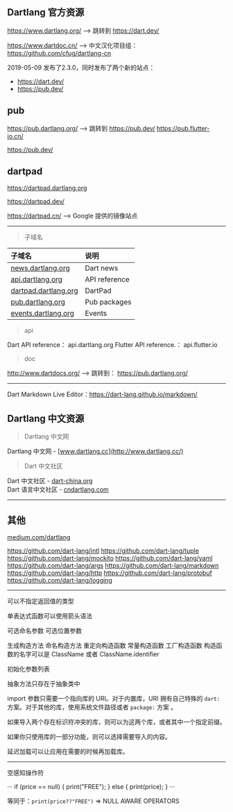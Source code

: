 ## Dartlang 官方资源

https://www.dartlang.org/ --> 跳转到 https://dart.dev/

https://www.dartdoc.cn/ --> 中文汉化项目组：https://github.com/cfug/dartlang-cn

2019-05-09 发布了2.3.0，同时发布了两个新的站点：
* https://dart.dev/
* https://pub.dev/

## pub

https://pub.dartlang.org/ --> 跳转到 https://pub.dev/
https://pub.flutter-io.cn/

https://pub.dev/

## dartpad

https://dartpad.dartlang.org

https://dartpad.dev/

https://dartpad.cn/ --> Google 提供的镜像站点

---

> 子域名

|   子域名  |    说明   |
| :-------- | :------  |
| [news.dartlang.org](https://news.dartlang.org) | Dart news |
| [api.dartlang.org](https://api.dartlang.org) | API reference |
| [dartpad.dartlang.org](https://dartpad.dartlang.org) | DartPad |
| [pub.dartlang.org](https://pub.dartlang.org/) | Pub packages |
| [events.dartlang.org](https://events.dartlang.org) | Events |

> api

Dart API reference： api.dartlang.org
Flutter API reference.： api.flutter.io

> doc

http://www.dartdocs.org/ --> 跳转到： https://pub.dartlang.org/

---

Dart Markdown Live Editor：https://dart-lang.github.io/markdown/

## Dartlang 中文资源

> Dartlang 中文网

Dartlang 中文网 - [www.dartlang.cc](http://www.dartlang.cc/)  

> Dart 中文社区

Dart 中文社区 - [dart-china.org](https://www.dart-china.org/)  
Dart 语言中文社区 - [cndartlang.com](http://www.cndartlang.com/)  

---

## 其他

[medium.com/dartlang](https://medium.com/dartlang)  

https://github.com/dart-lang/intl
https://github.com/dart-lang/tuple
https://github.com/dart-lang/mockito
https://github.com/dart-lang/yaml
https://github.com/dart-lang/args
https://github.com/dart-lang/markdown
https://github.com/dart-lang/http
https://github.com/dart-lang/protobuf
https://github.com/dart-lang/logging

---

可以不指定返回值的类型

单表达式函数可以使用箭头语法

可选命名参数 可选位置参数

生成构造方法  命名构造方法 重定向构造函数 常量构造函数 工厂构造函数
构造函数的名字可以是 ClassName 或者 ClassName.identifier

初始化参数列表

抽象方法只存在于抽象类中

import 参数只需要一个指向库的 URI。对于内置库，URI 拥有自己特殊的 `dart:` 方案。对于其他的库，使用系统文件路径或者 `package:` 方案 。

如果导入两个存在标识符冲突的库，则可以为这两个库，或者其中一个指定前缀。

如果你只使用库的一部分功能，则可以选择需要导入的内容。

延迟加载可以让应用在需要的时候再加载库。

---

空感知操作符

···
if (price == null) {
   print("FREE");
} else {
   print(price);
}
···

等同于：`print(price??"FREE")`  => NULL AWARE OPERATORS
